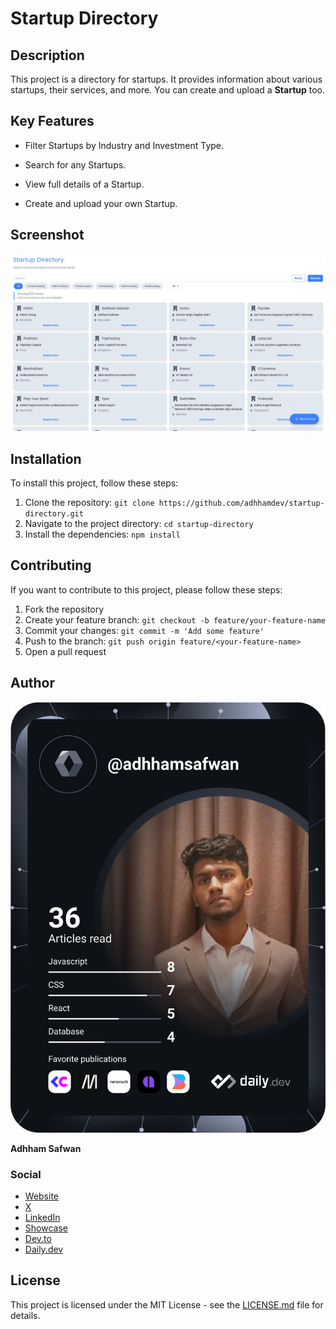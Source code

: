 # Startup Directory

## Description

This project is a directory for startups. It provides information about various startups, their services, and more. You can create and upload a **Startup** too.

## Key Features

 * Filter Startups by Industry and Investment Type.

 * Search for any Startups.

 * View full details of a Startup.

 * Create and upload your own Startup.

## Screenshot
!["Startup Directory Screenshot"](/_VzciJ_xEe6PwwJCrBEACA.png "Startup Directory Screenshot")


## Installation

To install this project, follow these steps:

1. Clone the repository: `git clone https://github.com/adhhamdev/startup-directory.git`
2. Navigate to the project directory: `cd startup-directory`
3. Install the dependencies: `npm install`

## Contributing

If you want to contribute to this project, please follow these steps:

1. Fork the repository
2. Create your feature branch: `git checkout -b feature/your-feature-name`
3. Commit your changes: `git commit -m 'Add some feature'`
4. Push to the branch: `git push origin feature/<your-feature-name>`
5. Open a pull request

## Author
!["Adhham's Dev Card"](/devcard.svg)

**Adhham Safwan**

### Social
* [Website](https://adhhamdev.netlify.app)
* [X](https://twitter.com/AdhhamDev)
* [LinkedIn](https://www.linkedin.com/in/adhham)
* [Showcase](https://www.showwcase.com/adhhamdev)
* [Dev.to](https://dev.to/adhhamdev)
* [Daily.dev](https://app.daily.dev/adhhamsafwan)  

## License

This project is licensed under the MIT License - see the [LICENSE.md](LICENSE.md) file for details.
